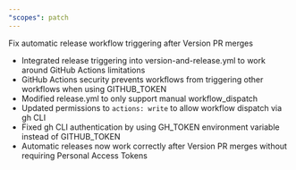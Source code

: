 ```yaml
---
"scopes": patch
---
```


Fix automatic release workflow triggering after Version PR merges

- Integrated release triggering into version-and-release.yml to work around GitHub Actions limitations
- GitHub Actions security prevents workflows from triggering other workflows when using GITHUB_TOKEN
- Modified release.yml to only support manual workflow_dispatch
- Updated permissions to `actions: write` to allow workflow dispatch via gh CLI
- Fixed gh CLI authentication by using GH_TOKEN environment variable instead of GITHUB_TOKEN
- Automatic releases now work correctly after Version PR merges without requiring Personal Access Tokens
